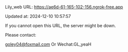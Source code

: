 Lily_web URL: https://ae6d-61-165-102-156.ngrok-free.app

Updated at: 2024-12-10 10:57:57

If you cannot open this URL, the server might be down.

Please contact: 

goley04@foxmail.com Or Wechat:GL_yeaH